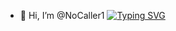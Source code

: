 - 👋 Hi, I’m @NoCaller1
[![Typing SVG](https://readme-typing-svg.herokuapp.com?duration=7000&lines=why+are+you+looking+at+my+profile)](https://github.com/NoCaller1)
